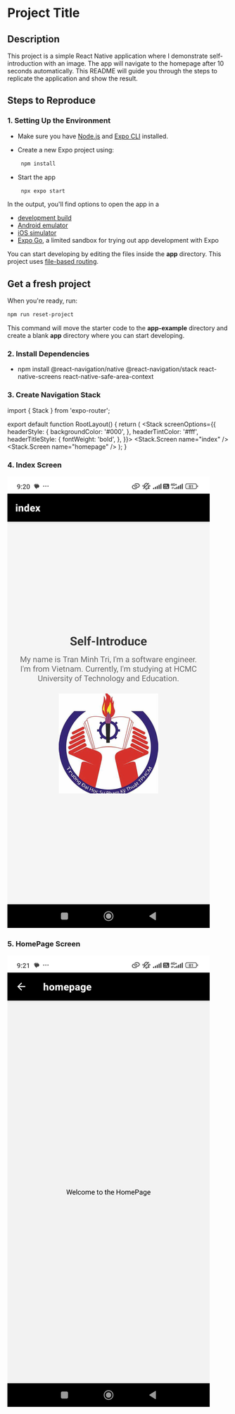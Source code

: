 # Project Title

## Description
This project is a simple React Native application where I demonstrate self-introduction with an image. The app will navigate to the homepage after 10 seconds automatically. This README will guide you through the steps to replicate the application and show the result.

## Steps to Reproduce

### 1. **Setting Up the Environment**
- Make sure you have [Node.js](https://nodejs.org/en/) and [Expo CLI](https://docs.expo.dev/get-started/installation/) installed.
- Create a new Expo project using:
  ```bash
   npm install
   ```

- Start the app

   ```bash
    npx expo start
   ```

In the output, you'll find options to open the app in a

- [development build](https://docs.expo.dev/develop/development-builds/introduction/)
- [Android emulator](https://docs.expo.dev/workflow/android-studio-emulator/)
- [iOS simulator](https://docs.expo.dev/workflow/ios-simulator/)
- [Expo Go](https://expo.dev/go), a limited sandbox for trying out app development with Expo

You can start developing by editing the files inside the **app** directory. This project uses [file-based routing](https://docs.expo.dev/router/introduction).

## Get a fresh project

When you're ready, run:

```bash
npm run reset-project
```

This command will move the starter code to the **app-example** directory and create a blank **app** directory where you can start developing.

### 2. **Install Dependencies**

- npm install @react-navigation/native @react-navigation/stack react-native-screens react-native-safe-area-context

### 3. **Create Navigation Stack**

   import { Stack } from 'expo-router';

   export default function RootLayout() {
   return (
      <Stack
         screenOptions={{
         headerStyle: {
            backgroundColor: '#000',
         },
         headerTintColor: '#fff',
         headerTitleStyle: {
            fontWeight: 'bold',
         },
         }}>
         <Stack.Screen name="index" />
         <Stack.Screen name="homepage" />
      </Stack>
   );
   }

### 4. **Index Screen**
![alt text](image.png)
### 5. **HomePage Screen**
![alt text](image-1.png)